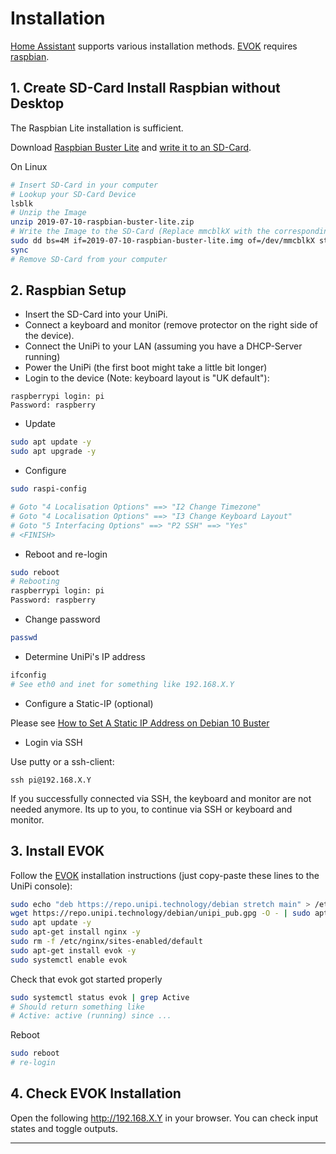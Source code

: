 # Installation

[Home Assistant] supports various installation methods. [EVOK] requires [raspbian](https://www.raspberrypi.org/downloads/raspbian/).

## 1. Create SD-Card Install Raspbian without Desktop

The Raspbian Lite installation is sufficient.

Download [Raspbian Buster Lite](https://downloads.raspberrypi.org/raspbian_lite_latest) and 
[write it to an SD-Card](https://www.raspberrypi.org/documentation/installation/installing-images/README.md).

On Linux
```bash
# Insert SD-Card in your computer
# Lookup your SD-Card Device
lsblk
# Unzip the Image
unzip 2019-07-10-raspbian-buster-lite.zip
# Write the Image to the SD-Card (Replace mmcblkX with the corresponding number for lsblk)
sudo dd bs=4M if=2019-07-10-raspbian-buster-lite.img of=/dev/mmcblkX status=progress conv=fsync
sync
# Remove SD-Card from your computer
```

## 2. Raspbian Setup

* Insert the SD-Card into your UniPi.
* Connect a keyboard and monitor (remove protector on the right side of the device).
* Connect the UniPi to your LAN (assuming you have a DHCP-Server running)
* Power the UniPi (the first boot might take a little bit longer)
* Login to the device (Note: keyboard layout is "UK default"):
```
raspberrypi login: pi
Password: raspberry
```
* Update
```bash
sudo apt update -y
sudo apt upgrade -y
```

* Configure
```bash
sudo raspi-config

# Goto "4 Localisation Options" ==> "I2 Change Timezone"
# Goto "4 Localisation Options" ==> "I3 Change Keyboard Layout"
# Goto "5 Interfacing Options" ==> "P2 SSH" ==> "Yes"
# <FINISH>
```

* Reboot and re-login
```bash
sudo reboot
# Rebooting
raspberrypi login: pi
Password: raspberry
```

* Change password
```bash
passwd
```

* Determine UniPi's IP address

```bash
ifconfig
# See eth0 and inet for something like 192.168.X.Y
```

* Configure a Static-IP (optional)

Please see [How to Set A Static IP Address on Debian 10 Buster](https://linuxconfig.org/how-to-set-a-static-ip-address-on-debian-10-buster)

* Login via SSH

Use putty or a ssh-client:
```
ssh pi@192.168.X.Y
```

If you successfully connected via SSH, the keyboard and monitor are not needed anymore.
Its up to you, to continue via SSH or keyboard and monitor.


## 3. Install EVOK

Follow the [EVOK] installation instructions (just copy-paste these lines to the UniPi console):

```bash
sudo echo "deb https://repo.unipi.technology/debian stretch main" > /etc/apt/sources.list.d/unipi.list
wget https://repo.unipi.technology/debian/unipi_pub.gpg -O - | sudo apt-key add
sudo apt update -y
sudo apt-get install nginx -y
sudo rm -f /etc/nginx/sites-enabled/default
sudo apt-get install evok -y
sudo systemctl enable evok
```

Check that evok got started properly
```bash
sudo systemctl status evok | grep Active
# Should return something like
# Active: active (running) since ...
```

Reboot
```bash
sudo reboot
# re-login
```

## 4. Check EVOK Installation

Open the following http://192.168.X.Y in your browser.
You can check input states and toggle outputs.

-----

[Home Assistant]:https://www.home-assistant.io
[EVOK]:https://github.com/UniPiTechnology/evok
